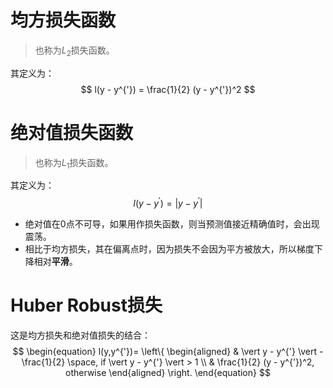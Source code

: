 # 均方损失函数
> 也称为$L_2$损失函数。

其定义为：
$$
l(y - y^{'}) = \frac{1}{2} (y - y^{'})^2
$$
# 绝对值损失函数
> 也称为$L_1$损失函数。

其定义为：
$$
l(y - y^{'}) = \vert y - y^{'}\vert
$$
- 绝对值在0点不可导，如果用作损失函数，则当预测值接近精确值时，会出现震荡。
- 相比于均方损失，其在偏离点时，因为损失不会因为平方被放大，所以梯度下降相对**平滑**。

# Huber Robust损失
这是均方损失和绝对值损失的结合：
$$
\begin{equation} 
l(y,y^{'})=
\left\{
	\begin{aligned} 
		 & \vert y - y^{'} \vert - \frac{1}{2} \space, if \vert y - y^{'} \vert > 1  \\ 
		& \frac{1}{2} (y - y^{'})^2, otherwise
	\end{aligned} 
\right.
\end{equation}
$$
